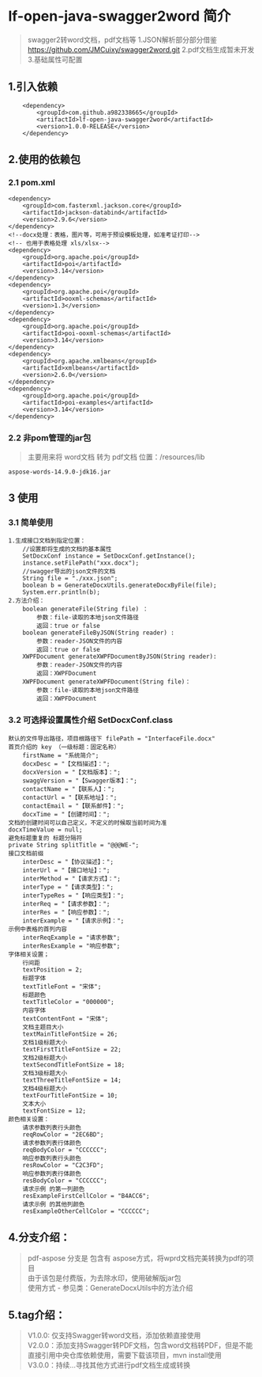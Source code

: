 # lf-open-java-swagger2word 简介
>swagger2转word文档，pdf文档等
> 1.JSON解析部分部分借鉴 https://github.com/JMCuixy/swagger2word.git
> 2.pdf文档生成暂未开发
> 3.基础属性可配置


## 1.引入依赖

    	<dependency>
            <groupId>com.github.a982338665</groupId>
            <artifactId>lf-open-java-swagger2word</artifactId>
            <version>1.0.0-RELEASE</version>
        </dependency>
## 2.使用的依赖包
### 2.1 pom.xml

    <dependency>
        <groupId>com.fasterxml.jackson.core</groupId>
        <artifactId>jackson-databind</artifactId>
        <version>2.9.6</version>
    </dependency>
    <!--docx处理：表格，图片等，可用于预设模板处理，如准考证打印-->
    <!-- 也用于表格处理 xls/xlsx-->
    <dependency>
        <groupId>org.apache.poi</groupId>
        <artifactId>poi</artifactId>
        <version>3.14</version>
    </dependency>
    <dependency>
        <groupId>org.apache.poi</groupId>
        <artifactId>ooxml-schemas</artifactId>
        <version>1.3</version>
    </dependency>
    <dependency>
        <groupId>org.apache.poi</groupId>
        <artifactId>poi-ooxml-schemas</artifactId>
        <version>3.14</version>
    </dependency>
    <dependency>
        <groupId>org.apache.xmlbeans</groupId>
        <artifactId>xmlbeans</artifactId>
        <version>2.6.0</version>
    </dependency>
    <dependency>
        <groupId>org.apache.poi</groupId>
        <artifactId>poi-examples</artifactId>
        <version>3.14</version>
    </dependency>

### 2.2 非pom管理的jar包
> 主要用来将 word文档 转为 pdf文档
> 位置：/resources/lib

    aspose-words-14.9.0-jdk16.jar

## 3 使用
### 3.1 简单使用
    
    1.生成接口文档到指定位置：
        //设置即将生成的文档的基本属性
        SetDocxConf instance = SetDocxConf.getInstance();
        instance.setFilePath("xxx.docx");
        //swagger导出的json文件的文档
        String file = "./xxx.json";
        boolean b = GenerateDocxUtils.generateDocxByFile(file);
        System.err.println(b);
    2.方法介绍：
        boolean generateFile(String file) ：
            参数：file-读取的本地json文件路径
            返回：true or false
        boolean generateFileByJSON(String reader) :
            参数：reader-JSON文件的内容
            返回：true or false
        XWPFDocument generateXWPFDocumentByJSON(String reader):
            参数：reader-JSON文件的内容
            返回：XWPFDocument
        XWPFDocument generateXWPFDocument(String file)：
            参数：file-读取的本地json文件路径
            返回：XWPFDocument
    
### 3.2 可选择设置属性介绍 SetDocxConf.class
    
    默认的文件导出路径，项目根路径下 filePath = "InterfaceFile.docx"
    首页介绍的 key （一级标题：固定名称）
        firstName = "系统简介";
        docxDesc = "【文档描述】：";
        docxVersion = "【文档版本】：";
        swaggVersion = "【Swagger版本】：";
        contactName = "【联系人】：";
        contactUrl = "【联系地址】：";
        contactEmail = "【联系邮件】：";
        docxTime = "【创建时间】：";
    文档的创建时间可以自己定义，不定义的时候取当前时间为准
    docxTimeValue = null;
    避免标题重复的 标题分隔符
    private String splitTitle = "@@@WE-";
    接口文档前缀
        interDesc = "【协议描述】：";
        interUrl = "【接口地址】：";
        interMethod = "【请求方式】：";
        interType = "【请求类型】：";
        interTypeRes = "【响应类型】：";
        interReq = "【请求参数】：";
        interRes = "【响应参数】：";
        interExample = "【请求示例】：";
    示例中表格的首列内容
        interReqExample = "请求参数";
        interResExample = "响应参数";
    字体相关设置；
        行间距
        textPosition = 2;
        标题字体
        textTitleFont = "宋体";
        标题颜色
        textTitleColor = "000000";
        内容字体
        textContentFont = "宋体";
        文档主题目大小
        textMainTitleFontSize = 26;
        文档1级标题大小
        textFirstTitleFontSize = 22;
        文档2级标题大小
        textSecondTitleFontSize = 18;
        文档3级标题大小
        textThreeTitleFontSize = 14;
        文档4级标题大小
        textFourTitleFontSize = 10;
        文本大小
        textFontSize = 12;
    颜色相关设置：
        请求参数列表行头颜色
        reqRowColor = "2EC6BD";
        请求参数列表行体颜色
        reqBodyColor = "CCCCCC";
        响应参数列表行头颜色
        resRowColor = "C2C3FD";
        响应参数列表行体颜色
        resBodyColor = "CCCCCC";
        请求示例 的第一列颜色
        resExampleFirstCellColor = "B4ACC6";
        请求示例 的其他列颜色
        resExampleOtherCellColor = "CCCCCC";

## 4.分支介绍：
> pdf-aspose 分支是 包含有 aspose方式，将wprd文档完美转换为pdf的项目  
> 由于该包是付费版，为去除水印，使用破解版jar包  
> 使用方式 - 参见类：GenerateDocxUtils中的方法介绍  

    
## 5.tag介绍：
> V1.0.0: 仅支持Swagger转word文档，添加依赖直接使用  
> V2.0.0：添加支持Swagger转PDF文档，包含word文档转PDF，但是不能直接引用中央仓库依赖使用，需要下载该项目，mvn install使用  
> V3.0.0：持续...寻找其他方式进行pdf文档生成或转换  
